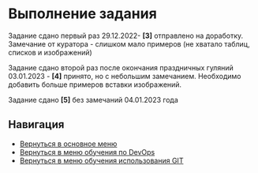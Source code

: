 Выполнение задания
===

<p>Задание сдано первый раз 29.12.2022- <b>[3]</b> отправлено на доработку. Замечание от куратора - слишком мало примеров (не хватало таблиц, списков и изображений)
<p>Задание сдано второй раз после окончания праздничных гуляний 03.01.2023 - <b>[4]</b> принято, но с небольшим замечанием. Необходимо добавить больше примеров вставки изображений.

<p>Задание сдано <b>[5]</b> без замечаний 04.01.2023 года

Навигация
---

* [Вернуться в основное меню](../../README.md)
* [Вернуться в меню обучения по DevOps](../README.md)
* [Вернуться в меню обучения использования GIT](./README.md)
